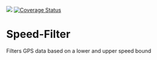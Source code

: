 <img src ="https://travis-ci.org/jzeiders/Speed-Filter.svg?branch=master"> [![Coverage Status](https://coveralls.io/repos/github/jzeiders/Speed-Filter/badge.svg?branch=master)](https://coveralls.io/github/jzeiders/Speed-Filter?branch=master)

# Speed-Filter
Filters GPS data based on a lower and upper speed bound
